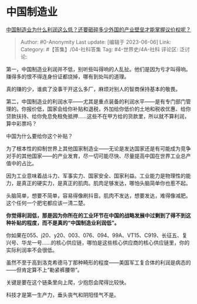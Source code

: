 # 中国制造业
[中国制造业为什么利润这么低？还要砸碎多少外国的产业壁垒才能掌握议价权呢？](https://www.zhihu.com/question/501377837/answer/3061798257)

> Author: #0-Anonymity
> Last update: [编辑于 2023-06-06]
> Link:
> Category: #【答集】/04-社科答集 
> Tag: #4-世界史/4A-社科
> 评论区:
> 泛讨论:

第一，中国制造业利润并不低，别听些叫得响的人乱扯。他们是因为亏才叫得响。赚得多的恨不得连身份证都烧掉，哪有到处叫的道理。

真的赚的少，谁疯了没事干开这么多厂，麻烦对别人的智商保持基本的敬畏。

第二，中国制造业的利润水平——尤其是重点装备的利润水平——是有专门部门管理的。你报价低，国家会给你补贴和退税，外加给你低价的土地和税收优惠、给你贷款扶持、给你免息免租免抵押……这些不在甲方给的货款里，所以就不算利润，算中彩票吗？

中国为什么要给你这个补贴？

为了根本性的抑制世界上其他国家制造业——无论是发达国家还是有可能成为竞争对手的其他国家——的产业发育，尽一切可能尽快、尽量提高中国在世界工业总产值中的占比。

因为工业意味着战斗力、军事实力、国家安全、国家利益。工业能力是物理性的能力，是真正的硬实力，是真正的肌肉。肌肉足够发达，哪怕头脑简单你也惹不起。

头脑简单，想要不简单，容易得像刷抖音。肌肉不发达，想要发达，难得像减肥。这个任何一个肥宅都应该一清二楚。

**你觉得利润低，那是因为你所在的工业环节在中国的战略发展中过剩到了得不到这种补贴的程度，而不是真的“中国制造业利润低”。**

你如果在055、j20、y20、003、076、094、99A、VT15、C919、长征五、复兴号、华龙一号……的核心供应链，哪怕是这些核心供应商的核心供应链里，你的实际利润率不会很低。

虽然不至于高到洛克希德马丁那种畸形的程度——美国军工复合体的利润是病态的——但肯定算不上“勒紧裤腰带”。

关键是要在这个链条里向上爬，少抱怨会爬得比较快。

科技才是第一生产力，垂头丧气和阴阳怪气不是。
